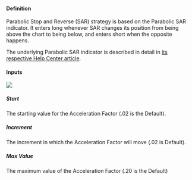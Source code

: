 #### Definition

Parabolic Stop and Reverse (SAR) strategy is based on the Parabolic SAR indicator. It enters long whenever SAR changes its position from being above the chart to being below, and enters short when the opposite happens.

The underlying Parabolic SAR indicator is described in detail in [its respective Help Center article](https://www.tradingview.com/chart/?solution=43000502597).

#### Inputs

![](https://s3.amazonaws.com/cdn.freshdesk.com/data/helpdesk/attachments/production/43266496745/original/AwP5zby7jcJLGdXQ_cClV5kHJ9f8J3Z7YA.png?1635326589)

##### Start

The starting value for the Acceleration Factor (.02 is the Default).

##### Increment

The increment in which the Acceleration Factor will move (.02 is Default).

##### Max Value

The maximum value of the Acceleration Factor (.20 is the Default)